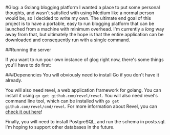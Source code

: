 #Glog: a Golang blogging platform
I wanted a place to put some personal thoughts, and wasn't satisfied with
using Medium like a normal person would be, so I decided to write my own.
The ultimate end goal of this project is to have a portable, easy to run
blogging platform that can be launched from a machine with minimum overhead.
I'm currently a *long* way away from that, but ultimately the hope is that
the entire application can be downloaded and consequently run with a single
command.

##Running the server

If you want to run your own instance of glog right now, there's some things
you'll have to do first:

###Depenencies
You will obviously need to install Go if you don't have it already. 

You will also need revel, a web application framework for golang. You can install it
using `go get github.com/revel/revel`. You will also need revel's command line
tool, which can be installed with `go get github.com/revel/cmd/revel`. For more 
information about Revel, you can [check it out here](https://revel.github.io/)!

Finally, you will need to install PostgreSQL, and run the schema in posts.sql.
I'm hoping to support other databases in the future.
